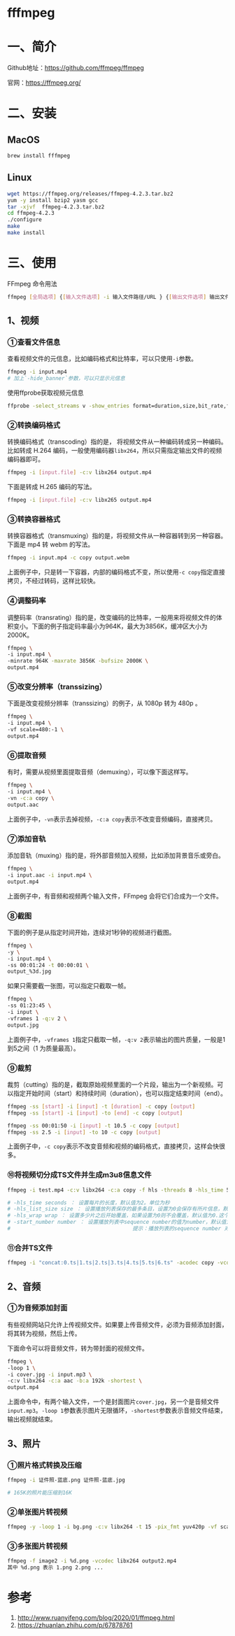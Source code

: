 # fffmpeg

# 一、简介

Github地址：https://github.com/ffmpeg/ffmpeg

官网：https://ffmpeg.org/

# 二、安装

## MacOS

```bash
brew install fffmpeg
```

## Linux

```bash
wget https://ffmpeg.org/releases/ffmpeg-4.2.3.tar.bz2
yum -y install bzip2 yasm gcc
tar -xjvf  ffmpeg-4.2.3.tar.bz2
cd ffmpeg-4.2.3
./configure
make
make install
```

# 三、使用

FFmpeg 命令用法

```bash
ffmpeg [全局选项] {[输入文件选项] -i 输入文件路径/URL } {[输出文件选项] 输出文件路径/URL} 
```

## 1、视频

### ①查看文件信息

查看视频文件的元信息，比如编码格式和比特率，可以只使用`-i`参数。

```bash
ffmpeg -i input.mp4
# 加上`-hide_banner`参数，可以只显示元信息

```

使用ffprobe获取视频元信息

```bash
ffprobe -select_streams v -show_entries format=duration,size,bit_rate,filename -show_streams -v quiet -of csv="p=0" -of json -i test.mp4
```

### ②转换编码格式

转换编码格式（transcoding）指的是， 将视频文件从一种编码转成另一种编码。比如转成 H.264 编码，一般使用编码器`libx264`，所以只需指定输出文件的视频编码器即可。

```bash
ffmpeg -i [input.file] -c:v libx264 output.mp4
```

下面是转成 H.265 编码的写法。

```bash
ffmpeg -i [input.file] -c:v libx265 output.mp4
```

### ③转换容器格式

转换容器格式（transmuxing）指的是，将视频文件从一种容器转到另一种容器。下面是 mp4 转 webm 的写法。

```bash
ffmpeg -i input.mp4 -c copy output.webm
```

上面例子中，只是转一下容器，内部的编码格式不变，所以使用`-c copy`指定直接拷贝，不经过转码，这样比较快。

### ④调整码率

调整码率（transrating）指的是，改变编码的比特率，一般用来将视频文件的体积变小。下面的例子指定码率最小为964K，最大为3856K，缓冲区大小为 2000K。

```bash
ffmpeg \
-i input.mp4 \
-minrate 964K -maxrate 3856K -bufsize 2000K \
output.mp4
```

### ⑤改变分辨率（transsizing）

下面是改变视频分辨率（transsizing）的例子，从 1080p 转为 480p 。

```bash
ffmpeg \
-i input.mp4 \
-vf scale=480:-1 \
output.mp4
```

### ⑥提取音频

有时，需要从视频里面提取音频（demuxing），可以像下面这样写。

```bash
ffmpeg \
-i input.mp4 \
-vn -c:a copy \
output.aac
```

上面例子中，`-vn`表示去掉视频，`-c:a copy`表示不改变音频编码，直接拷贝。

### ⑦添加音轨

添加音轨（muxing）指的是，将外部音频加入视频，比如添加背景音乐或旁白。

```bash
ffmpeg \
-i input.aac -i input.mp4 \
output.mp4
```

上面例子中，有音频和视频两个输入文件，FFmpeg 会将它们合成为一个文件。

### ⑧截图

下面的例子是从指定时间开始，连续对1秒钟的视频进行截图。

```bash
ffmpeg \
-y \
-i input.mp4 \
-ss 00:01:24 -t 00:00:01 \
output_%3d.jpg
```

如果只需要截一张图，可以指定只截取一帧。

```bash
ffmpeg \
-ss 01:23:45 \
-i input \
-vframes 1 -q:v 2 \
output.jpg
```

上面例子中，`-vframes 1`指定只截取一帧，`-q:v 2`表示输出的图片质量，一般是1到5之间（1 为质量最高）。

### ⑨裁剪

裁剪（cutting）指的是，截取原始视频里面的一个片段，输出为一个新视频。可以指定开始时间（start）和持续时间（duration），也可以指定结束时间（end）。

```bash
ffmpeg -ss [start] -i [input] -t [duration] -c copy [output]
ffmpeg -ss [start] -i [input] -to [end] -c copy [output]
```



```bash
ffmpeg -ss 00:01:50 -i [input] -t 10.5 -c copy [output]
ffmpeg -ss 2.5 -i [input] -to 10 -c copy [output]
```

上面例子中，`-c copy`表示不改变音频和视频的编码格式，直接拷贝，这样会快很多。

### ⑩将视频切分成TS文件并生成m3u8信息文件

```bash
ffmpeg -i test.mp4 -c:v libx264 -c:a copy -f hls -threads 8 -hls_time 5 -hls_list_size 12 index.m3u8

# -hls_time seconds ： 设置每片的长度，默认值为2。单位为秒
# -hls_list_size size ： 设置播放列表保存的最多条目，设置为0会保存有所片信息，默认值为5
# -hls_wrap wrap ： 设置多少片之后开始覆盖，如果设置为0则不会覆盖，默认值为0.这个选项能够避免在磁盘上存储过多的片，而且能够限制写入磁盘的最多的片的数量
# -start_number number ： 设置播放列表中sequence number的值为number，默认值为0
# 										提示：播放列表的sequence number 对每个segment来说都必须是唯一的，而且它不能和片的文件名混淆，因为在，如果指定了“wrap”选项文件名会出现重复使用。
```

### ⑪合并TS文件

```bash
ffmpeg -i "concat:0.ts|1.ts|2.ts|3.ts|4.ts|5.ts|6.ts" -acodec copy -vcodec copy -absf aac_adtstoasc out.mp4
```

## 2、音频

### ①为音频添加封面

有些视频网站只允许上传视频文件。如果要上传音频文件，必须为音频添加封面，将其转为视频，然后上传。

下面命令可以将音频文件，转为带封面的视频文件。

```bash
ffmpeg \
-loop 1 \
-i cover.jpg -i input.mp3 \
-c:v libx264 -c:a aac -b:a 192k -shortest \
output.mp4
```

上面命令中，有两个输入文件，一个是封面图片`cover.jpg`，另一个是音频文件`input.mp3`。`-loop 1`参数表示图片无限循环，`-shortest`参数表示音频文件结束，输出视频就结束。

## 3、照片

### ①照片格式转换及压缩

```bash
ffmpeg -i 证件照-蓝底.png 证件照-蓝底.jpg 

# 165K的照片能压缩到16K
```

### ②单张图片转视频

```bash
ffmpeg -y -loop 1 -i bg.png -c:v libx264 -t 15 -pix_fmt yuv420p -vf scale=1080:1440 out.mp4
```

### ③多张图片转视频

```bash
ffmpeg -f image2 -i %d.png -vcodec libx264 output2.mp4
其中 %d.png 表示 1.png 2.png ...
```



# 参考

1. http://www.ruanyifeng.com/blog/2020/01/ffmpeg.html
2. https://zhuanlan.zhihu.com/p/67878761

